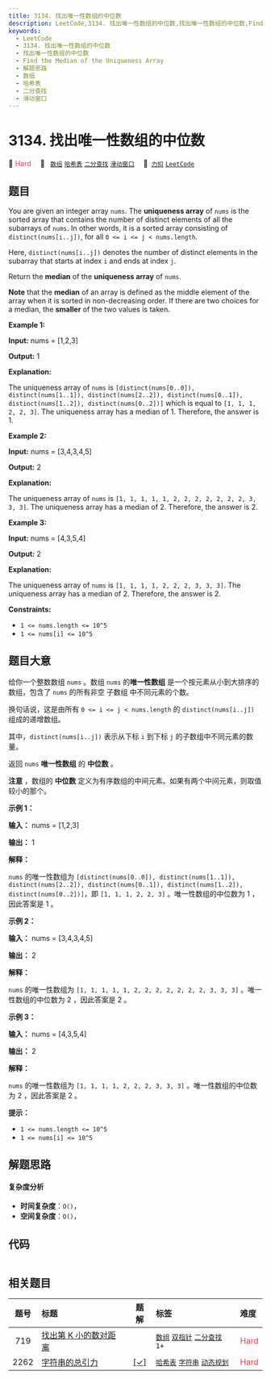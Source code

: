 ```yaml
---
title: 3134. 找出唯一性数组的中位数
description: LeetCode,3134. 找出唯一性数组的中位数,找出唯一性数组的中位数,Find the Median of the Uniqueness Array,解题思路,数组,哈希表,二分查找,滑动窗口
keywords:
  - LeetCode
  - 3134. 找出唯一性数组的中位数
  - 找出唯一性数组的中位数
  - Find the Median of the Uniqueness Array
  - 解题思路
  - 数组
  - 哈希表
  - 二分查找
  - 滑动窗口
---
```


# 3134. 找出唯一性数组的中位数

🔴 <font color=#ff334b>Hard</font>&emsp; 🔖&ensp; [`数组`](/tag/array.md) [`哈希表`](/tag/hash-table.md) [`二分查找`](/tag/binary-search.md) [`滑动窗口`](/tag/sliding-window.md)&emsp; 🔗&ensp;[`力扣`](https://leetcode.cn/problems/find-the-median-of-the-uniqueness-array) [`LeetCode`](https://leetcode.com/problems/find-the-median-of-the-uniqueness-array)

## 题目

You are given an integer array `nums`. The **uniqueness array** of `nums` is
the sorted array that contains the number of distinct elements of all the
subarrays of `nums`. In other words, it is a sorted array consisting of
`distinct(nums[i..j])`, for all `0 <= i <= j < nums.length`.

Here, `distinct(nums[i..j])` denotes the number of distinct elements in the
subarray that starts at index `i` and ends at index `j`.

Return the **median** of the **uniqueness array** of `nums`.

**Note** that the **median** of an array is defined as the middle element of
the array when it is sorted in non-decreasing order. If there are two choices
for a median, the **smaller** of the two values is taken.



**Example 1:**

**Input:** nums = [1,2,3]

**Output:** 1

**Explanation:**

The uniqueness array of `nums` is `[distinct(nums[0..0]),
distinct(nums[1..1]), distinct(nums[2..2]), distinct(nums[0..1]),
distinct(nums[1..2]), distinct(nums[0..2])]` which is equal to `[1, 1, 1, 2,
2, 3]`. The uniqueness array has a median of 1. Therefore, the answer is 1.

**Example 2:**

**Input:** nums = [3,4,3,4,5]

**Output:** 2

**Explanation:**

The uniqueness array of `nums` is `[1, 1, 1, 1, 1, 2, 2, 2, 2, 2, 2, 2, 3, 3,
3]`. The uniqueness array has a median of 2. Therefore, the answer is 2.

**Example 3:**

**Input:** nums = [4,3,5,4]

**Output:** 2

**Explanation:**

The uniqueness array of `nums` is `[1, 1, 1, 1, 2, 2, 2, 3, 3, 3]`. The
uniqueness array has a median of 2. Therefore, the answer is 2.



**Constraints:**

  * `1 <= nums.length <= 10^5`
  * `1 <= nums[i] <= 10^5`


## 题目大意

给你一个整数数组 `nums` 。数组 `nums` 的**唯一性数组** 是一个按元素从小到大排序的数组，包含了 `nums` 的所有非空 子数组
中不同元素的个数。

换句话说，这是由所有 `0 <= i <= j < nums.length` 的 `distinct(nums[i..j])` 组成的递增数组。

其中，`distinct(nums[i..j])` 表示从下标 `i` 到下标 `j` 的子数组中不同元素的数量。

返回 `nums` **唯一性数组** 的 **中位数** 。

**注意** ，数组的 **中位数** 定义为有序数组的中间元素。如果有两个中间元素，则取值较小的那个。



**示例 1：**

**输入：** nums = [1,2,3]

**输出：** 1

**解释：**

`nums` 的唯一性数组为 `[distinct(nums[0..0]), distinct(nums[1..1]),
distinct(nums[2..2]), distinct(nums[0..1]), distinct(nums[1..2]),
distinct(nums[0..2])]`，即 `[1, 1, 1, 2, 2, 3]` 。唯一性数组的中位数为 1 ，因此答案是 1 。

**示例 2：**

**输入：** nums = [3,4,3,4,5]

**输出：** 2

**解释：**

`nums` 的唯一性数组为 `[1, 1, 1, 1, 1, 2, 2, 2, 2, 2, 2, 2, 3, 3, 3]` 。唯一性数组的中位数为 2
，因此答案是 2 。

**示例 3：**

**输入：** nums = [4,3,5,4]

**输出：** 2

**解释：**

`nums` 的唯一性数组为 `[1, 1, 1, 1, 2, 2, 2, 3, 3, 3]` 。唯一性数组的中位数为 2 ，因此答案是 2 。



**提示：**

  * `1 <= nums.length <= 10^5`
  * `1 <= nums[i] <= 10^5`


## 解题思路

#### 复杂度分析

- **时间复杂度**：`O()`，
- **空间复杂度**：`O()`，

## 代码

```javascript

```

## 相关题目

<!-- prettier-ignore -->
| 题号 | 标题 | 题解 | 标签 | 难度 |
| :------: | :------ | :------: | :------ | :------ |
| 719 | [找出第 K 小的数对距离](https://leetcode.com/problems/find-k-th-smallest-pair-distance) |  |  [`数组`](/tag/array.md) [`双指针`](/tag/two-pointers.md) [`二分查找`](/tag/binary-search.md) `1+` | <font color=#ff334b>Hard</font> |
| 2262 | [字符串的总引力](https://leetcode.com/problems/total-appeal-of-a-string) | [[✓]](/problem/2262.md) |  [`哈希表`](/tag/hash-table.md) [`字符串`](/tag/string.md) [`动态规划`](/tag/dynamic-programming.md) | <font color=#ff334b>Hard</font> |